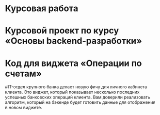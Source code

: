 # Курсовая работа
# Курсовой проект по курсу «Основы backend-разработки»

# Код для виджета «Операции по счетам»

#IT-отдел крупного банка делает новую фичу для личного кабинета клиента. Это виджет, который показывает несколько последних успешных банковских операций клиента. Вам доверили реализовать алгоритм, который на бэкенде будет готовить данные для отображения в новом виджете.